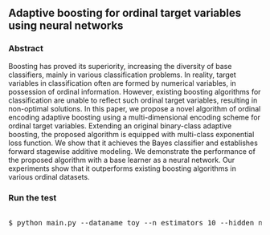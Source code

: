 ## Adaptive boosting for ordinal target variables using neural networks

### Abstract
Boosting has proved its superiority, increasing the diversity of base classifiers, mainly in various classification problems. In reality, target variables in classification often are formed by numerical variables, in possession of ordinal information. However, existing boosting algorithms for classification are unable to reflect such ordinal target variables, resulting in non-optimal solutions. In this paper, we propose a novel algorithm of ordinal encoding adaptive boosting using a multi-dimensional encoding scheme for ordinal target variables. Extending an original binary-class adaptive boosting, the proposed algorithm is equipped with multi-class exponential loss function. We show that it achieves the Bayes classifier and establishes forward stagewise additive modeling. We demonstrate the performance of the proposed algorithm with a base learner as a neural network. Our experiments show that it outperforms existing boosting algorithms in various ordinal datasets.

### Run the test
<pre></code>
$ python main.py --dataname toy --n_estimators 10 --hidden_node 16
</code></pre>
